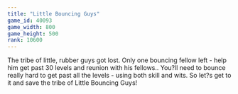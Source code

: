 ```yaml
---
title: "Little Bouncing Guys"
game_id: 40093
game_width: 800
game_height: 500
rank: 10600
---
```

The tribe of little, rubber guys got lost. Only one bouncing fellow left - help him get past 30 levels and reunion with his fellows.. 
You?ll need to bounce really hard to get past all the levels - using both skill and wits.
So let?s get to it and save the tribe of Little Bouncing Guys!